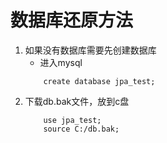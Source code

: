 # 数据库还原方法
1. 如果没有数据库需要先创建数据库
    - 进入mysql
    ```
        create database jpa_test;
    ```
2. 下载db.bak文件，放到c盘
    ```
        use jpa_test;
        source C:/db.bak;
    ```